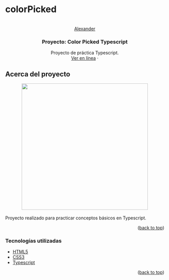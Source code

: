 # colorPicked

<br />
<div align="center" id="top">
  <a href="https://github.com/othneildrew/Best-README-Template">
    Alexander
  </a>

  <h3 align="center">Proyecto: Color Picked Typescript </h3>

  <p align="center">
    Proyecto de práctica Typescript.
    <br />
    <a href="https://nifty-blackwell-9eb921.netlify.app/" target="_blank">Ver en línea</a>
    ·
  </p>
</div>

<!-- ABOUT THE PROJECT -->
## Acerca del proyecto

<div align="center">
    <img src="https://i.postimg.cc/90T4hbKm/image.png" width="400px"</img> 
</div>

<br/>
Proyecto realizado para practicar conceptos básicos en Typescript.

<p align="right">(<a href="#top">back to top</a>)</p>

### Tecnologías utilizadas

* [HTML5](https://developer.mozilla.org/es/docs/Web/HTML)
* [CSS3](https://developer.mozilla.org/es/docs/Web/CSS)
* [Typescript](https://www.typescriptlang.org/)


<p align="right">(<a href="#top">back to top</a>)</p>
